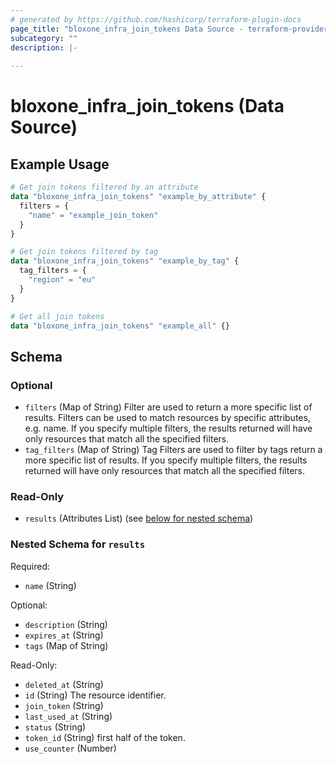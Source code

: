 ```yaml
---
# generated by https://github.com/hashicorp/terraform-plugin-docs
page_title: "bloxone_infra_join_tokens Data Source - terraform-provider-bloxone"
subcategory: ""
description: |-
  
---
```


# bloxone_infra_join_tokens (Data Source)



## Example Usage

```terraform
# Get join tokens filtered by an attribute
data "bloxone_infra_join_tokens" "example_by_attribute" {
  filters = {
    "name" = "example_join_token"
  }
}

# Get join tokens filtered by tag
data "bloxone_infra_join_tokens" "example_by_tag" {
  tag_filters = {
    "region" = "eu"
  }
}

# Get all join tokens
data "bloxone_infra_join_tokens" "example_all" {}
```

<!-- schema generated by tfplugindocs -->
## Schema

### Optional

- `filters` (Map of String) Filter are used to return a more specific list of results. Filters can be used to match resources by specific attributes, e.g. name. If you specify multiple filters, the results returned will have only resources that match all the specified filters.
- `tag_filters` (Map of String) Tag Filters are used to filter by tags return a more specific list of results. If you specify multiple filters, the results returned will have only resources that match all the specified filters.

### Read-Only

- `results` (Attributes List) (see [below for nested schema](#nestedatt--results))

<a id="nestedatt--results"></a>
### Nested Schema for `results`

Required:

- `name` (String)

Optional:

- `description` (String)
- `expires_at` (String)
- `tags` (Map of String)

Read-Only:

- `deleted_at` (String)
- `id` (String) The resource identifier.
- `join_token` (String)
- `last_used_at` (String)
- `status` (String)
- `token_id` (String) first half of the token.
- `use_counter` (Number)
